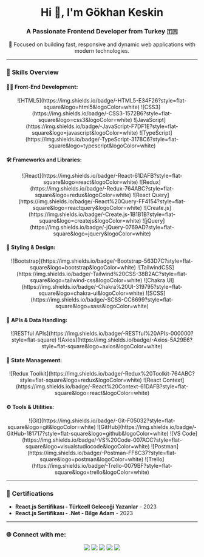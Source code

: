 <h1 align="center">Hi 👋, I'm Gökhan Keskin</h1>
<h3 align="center">A Passionate Frontend Developer from Turkey 🇹🇷</h3>

<p align="center">
  🚀 Focused on building fast, responsive and dynamic web applications with modern technologies.
</p>

---

### 💼 Skills Overview

#### 👩‍💻 Front-End Development:
<p align="center">
  ![HTML5](https://img.shields.io/badge/-HTML5-E34F26?style=flat-square&logo=html5&logoColor=white)
  ![CSS3](https://img.shields.io/badge/-CSS3-1572B6?style=flat-square&logo=css3&logoColor=white)
  ![JavaScript](https://img.shields.io/badge/-JavaScript-F7DF1E?style=flat-square&logo=javascript&logoColor=white)
  ![TypeScript](https://img.shields.io/badge/-TypeScript-3178C6?style=flat-square&logo=typescript&logoColor=white)
</p>

#### 🛠 Frameworks and Libraries:
<p align="center">
  ![React](https://img.shields.io/badge/-React-61DAFB?style=flat-square&logo=react&logoColor=white)
  ![Redux](https://img.shields.io/badge/-Redux-764ABC?style=flat-square&logo=redux&logoColor=white)
  ![React Query](https://img.shields.io/badge/-React%20Query-FF4154?style=flat-square&logo=reactquery&logoColor=white)
  ![Create.js](https://img.shields.io/badge/-Create.js-1B1B1B?style=flat-square&logo=createjs&logoColor=white)
  ![jQuery](https://img.shields.io/badge/-jQuery-0769AD?style=flat-square&logo=jquery&logoColor=white)
</p>

#### 🎨 Styling & Design:
<p align="center">
  ![Bootstrap](https://img.shields.io/badge/-Bootstrap-563D7C?style=flat-square&logo=bootstrap&logoColor=white)
  ![TailwindCSS](https://img.shields.io/badge/-Tailwind%20CSS-38B2AC?style=flat-square&logo=tailwind-css&logoColor=white)
  ![Chakra UI](https://img.shields.io/badge/-Chakra%20UI-319795?style=flat-square&logo=chakra-ui&logoColor=white)
  ![SCSS](https://img.shields.io/badge/-SCSS-CC6699?style=flat-square&logo=sass&logoColor=white)
</p>

#### 🔗 APIs & Data Handling:
<p align="center">
  ![RESTful APIs](https://img.shields.io/badge/-RESTful%20APIs-000000?style=flat-square)
  ![Axios](https://img.shields.io/badge/-Axios-5A29E6?style=flat-square&logo=axios&logoColor=white)
</p>

#### 🧠 State Management:
<p align="center">
  ![Redux Toolkit](https://img.shields.io/badge/-Redux%20Toolkit-764ABC?style=flat-square&logo=redux&logoColor=white)
  ![React Context](https://img.shields.io/badge/-React%20Context-61DAFB?style=flat-square&logo=react&logoColor=white)
</p>

#### ⚙️ Tools & Utilities:
<p align="center">
  ![Git](https://img.shields.io/badge/-Git-F05032?style=flat-square&logo=git&logoColor=white)
  ![GitHub](https://img.shields.io/badge/-GitHub-181717?style=flat-square&logo=github&logoColor=white)
  ![VS Code](https://img.shields.io/badge/-VS%20Code-007ACC?style=flat-square&logo=visualstudiocode&logoColor=white)
  ![Postman](https://img.shields.io/badge/-Postman-FF6C37?style=flat-square&logo=postman&logoColor=white)
  ![Trello](https://img.shields.io/badge/-Trello-0079BF?style=flat-square&logo=trello&logoColor=white)
</p>

---

### 📜 **Certifications**
- **React.js Sertifikası - Türkcell Geleceği Yazanlar** - 2023
- **React.js Sertifikası - .Net - Bilge Adam** - 2023

---

### 🌐 Connect with me:

<p align="center">
  <a href="mailto:gokhankeskin93@hotmail.com"><img src="https://img.shields.io/badge/Outlook-0078D4?style=for-the-badge&logo=microsoft-outlook&logoColor=white"/></a>
  <a href="https://github.com/Gokhan841"><img src="https://img.shields.io/badge/GitHub-100000?style=for-the-badge&logo=github&logoColor=white"/></a>
  <a href="https://www.linkedin.com/in/g%C3%B6khan-keskin-7b054115a/"><img src="https://img.shields.io/badge/LinkedIn-0A66C2?style=for-the-badge&logo=linkedin&logoColor=white"/></a>
  <a href="https://gokhaniscoding.medium.com/"><img src="https://img.shields.io/badge/Medium-12100E?style=for-the-badge&logo=medium&logoColor=white"/></a>
  <a href="https://instagram.com/gnknbey"><img src="https://img.shields.io/badge/Instagram-E4405F?style=for-the-badge&logo=instagram&logoColor=white"/></a>
</p>
